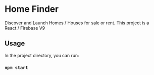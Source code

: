 # Home Finder

Discover and Launch Homes / Houses for sale or rent. This project is a React / Firebase V9

## Usage

In the project directory, you can run:

### `npm start`
